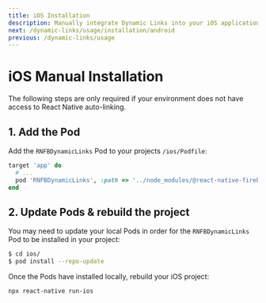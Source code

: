 ```yaml
---
title: iOS Installation
description: Manually integrate Dynamic Links into your iOS application.
next: /dynamic-links/usage/installation/android
previous: /dynamic-links/usage
---
```


# iOS Manual Installation

The following steps are only required if your environment does not have access to React Native
auto-linking.

## 1. Add the Pod

Add the `RNFBDynamicLinks` Pod to your projects `/ios/Podfile`:

```ruby
target 'app' do
  # ...
  pod 'RNFBDynamicLinks', :path => '../node_modules/@react-native-firebase/dynamic-links'
end
```

## 2. Update Pods & rebuild the project

You may need to update your local Pods in order for the `RNFBDynamicLinks` Pod to be installed in your project:

```bash
$ cd ios/
$ pod install --repo-update
```

Once the Pods have installed locally, rebuild your iOS project:

```bash
npx react-native run-ios
```
